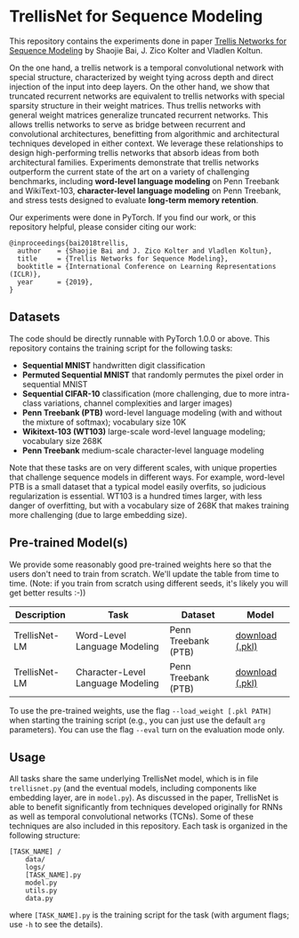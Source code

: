 # TrellisNet for Sequence Modeling



This repository contains the experiments done in paper [Trellis Networks for Sequence Modeling](https://arxiv.org/abs/1810.06682) by Shaojie Bai, J. Zico Kolter and Vladlen Koltun.



On the one hand, a trellis network is a temporal convolutional network with special structure, characterized by weight tying across depth and direct injection of the input into deep layers. On the other hand, we show that truncated recurrent networks are equivalent to trellis networks with special sparsity structure in their weight matrices. Thus trellis networks with general weight matrices generalize truncated recurrent networks. This allows trellis networks to serve as bridge between recurrent and convolutional architectures, benefitting from algorithmic and architectural techniques developed in either context. We leverage these relationships to design high-performing trellis networks that absorb ideas from both architectural families. Experiments demonstrate that trellis networks outperform the current state of the art on a variety of challenging benchmarks, including **word-level language modeling** on Penn Treebank and WikiText-103, **character-level language modeling** on Penn Treebank, and stress tests designed to evaluate **long-term memory retention**.


Our experiments were done in PyTorch. If you find our work, or this repository helpful, please consider citing our work:

```
@inproceedings{bai2018trellis,
  author    = {Shaojie Bai and J. Zico Kolter and Vladlen Koltun},
  title     = {Trellis Networks for Sequence Modeling},
  booktitle = {International Conference on Learning Representations (ICLR)},
  year      = {2019},
}
```


## Datasets

The code should be directly runnable with PyTorch 1.0.0 or above. This repository contains the training script for the following tasks:

- **Sequential MNIST** handwritten digit classification
- **Permuted Sequential MNIST** that randomly permutes the pixel order in sequential MNIST
- **Sequential CIFAR-10** classification (more challenging, due to more intra-class variations, channel complexities and larger images)
- **Penn Treebank (PTB)** word-level language modeling (with and without the mixture of softmax); vocabulary size 10K
- **Wikitext-103 (WT103)** large-scale word-level language modeling; vocabulary size 268K
- **Penn Treebank** medium-scale character-level language modeling

Note that these tasks are on very different scales, with unique properties that challenge sequence models in different ways. For example, word-level PTB is a small dataset that a typical model easily overfits, so judicious regularization is essential. WT103 is a hundred times larger, with less danger of overfitting, but with a vocabulary size of 268K that makes training more challenging (due to large embedding size).

## Pre-trained Model(s)

We provide some reasonably good pre-trained weights here so that the users don't need to train from scratch. We'll update the table from time to time. (Note: if you train from scratch using different seeds, it's likely you will get better results :-))

| Description   | Task              | Dataset             | Model                                                        |
| ------------- | ----------------- | ------------------- | ------------------------------------------------------------ |
| TrellisNet-LM | Word-Level Language Modeling | Penn Treebank (PTB) | [download (.pkl)](https://drive.google.com/file/d/1LZugAxuDUoYaybYLxVtSc8JMEOeNTxoL/view?usp=sharing) |
| TrellisNet-LM | Character-Level Language Modeling | Penn Treebank (PTB) | [download (.pkl)](https://drive.google.com/file/d/15gx7BwLLmheDNNC709u2VDDcEWtf7EDg/view?usp=sharing) |

To use the pre-trained weights, use the flag `--load_weight [.pkl PATH]` when starting the training script (e.g., you can just use the default `arg` parameters). You can use the flag `--eval` turn on the evaluation mode only.

## Usage

All tasks share the same underlying TrellisNet model, which is in file `trellisnet.py` (and the eventual models, including components like embedding layer, are in `model.py`). As discussed in the paper, TrellisNet is able to benefit significantly from techniques developed originally for RNNs as well as temporal convolutional networks (TCNs). Some of these techniques are also included in this repository. Each task is organized in the following structure:

```
[TASK_NAME] /
    data/
    logs/
    [TASK_NAME].py
    model.py
    utils.py
    data.py
```

where `[TASK_NAME].py` is the training script for the task (with argument flags; use `-h` to see the details).

